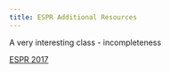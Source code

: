 ```yaml
---
title: ESPR Additional Resources
---
```

A very interesting class - incompleteness

[ESPR 2017](espr.cf/espr2017)
